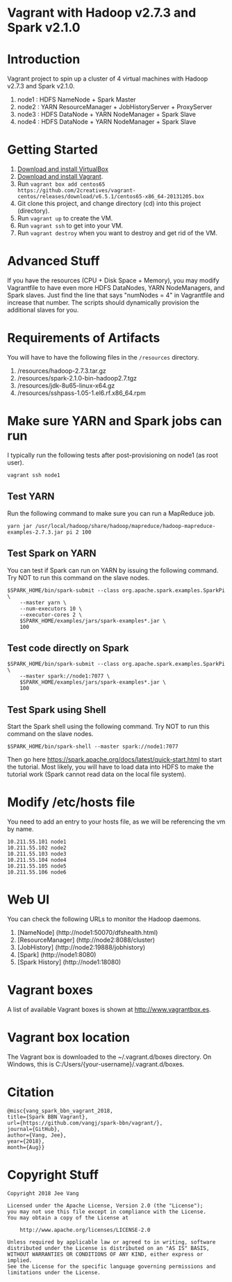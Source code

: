 # Vagrant with Hadoop v2.7.3 and Spark v2.1.0

# Introduction

Vagrant project to spin up a cluster of 4 virtual machines with Hadoop v2.7.3 and Spark v2.1.0.

1. node1 : HDFS NameNode + Spark Master
2. node2 : YARN ResourceManager + JobHistoryServer + ProxyServer
3. node3 : HDFS DataNode + YARN NodeManager + Spark Slave
4. node4 : HDFS DataNode + YARN NodeManager + Spark Slave

# Getting Started

1. [Download and install VirtualBox](https://www.virtualbox.org/wiki/Downloads)
2. [Download and install Vagrant](http://www.vagrantup.com/downloads.html).
3. Run ```vagrant box add centos65 https://github.com/2creatives/vagrant-centos/releases/download/v6.5.1/centos65-x86_64-20131205.box```
4. Git clone this project, and change directory (cd) into this project (directory).
5. Run ```vagrant up``` to create the VM.
6. Run ```vagrant ssh``` to get into your VM.
7. Run ```vagrant destroy``` when you want to destroy and get rid of the VM.

# Advanced Stuff

If you have the resources (CPU + Disk Space + Memory), you may modify Vagrantfile to have even more HDFS DataNodes, YARN NodeManagers, and Spark slaves. Just find the line that says "numNodes = 4" in Vagrantfile and increase that number. The scripts should dynamically provision the additional slaves for you.

# Requirements of Artifacts
You will have to have the following files in the  `/resources` directory.

1. /resources/hadoop-2.7.3.tar.gz
2. /resources/spark-2.1.0-bin-hadoop2.7.tgz
3. /resources/jdk-8u65-linux-x64.gz
4. /resources/sshpass-1.05-1.el6.rf.x86_64.rpm

# Make sure YARN and Spark jobs can run
I typically run the following tests after post-provisioning on node1 (as root user). 

```
vagrant ssh node1
```

## Test YARN
Run the following command to make sure you can run a MapReduce job.

```
yarn jar /usr/local/hadoop/share/hadoop/mapreduce/hadoop-mapreduce-examples-2.7.3.jar pi 2 100
```

## Test Spark on YARN
You can test if Spark can run on YARN by issuing the following command. Try NOT to run this command on the slave nodes.

```
$SPARK_HOME/bin/spark-submit --class org.apache.spark.examples.SparkPi \
    --master yarn \
    --num-executors 10 \
    --executor-cores 2 \
    $SPARK_HOME/examples/jars/spark-examples*.jar \
    100
```

## Test code directly on Spark	
```
$SPARK_HOME/bin/spark-submit --class org.apache.spark.examples.SparkPi \
    --master spark://node1:7077 \
    $SPARK_HOME/examples/jars/spark-examples*.jar \
    100
```
	
## Test Spark using Shell
Start the Spark shell using the following command. Try NOT to run this command on the slave nodes.

```
$SPARK_HOME/bin/spark-shell --master spark://node1:7077
```

Then go here https://spark.apache.org/docs/latest/quick-start.html to start the tutorial. Most likely, you will have to load data into HDFS to make the tutorial work (Spark cannot read data on the local file system).

# Modify /etc/hosts file

You need to add an entry to your hosts file, as we will be referencing the vm by name.

```
10.211.55.101 node1
10.211.55.102 node2
10.211.55.103 node3
10.211.55.104 node4
10.211.55.105 node5
10.211.55.106 node6
```

# Web UI
You can check the following URLs to monitor the Hadoop daemons.

1. [NameNode] (http://node1:50070/dfshealth.html)
2. [ResourceManager] (http://node2:8088/cluster)
3. [JobHistory] (http://node2:19888/jobhistory)
4. [Spark] (http://node1:8080)
5. [Spark History] (http://node1:18080)

# Vagrant boxes
A list of available Vagrant boxes is shown at http://www.vagrantbox.es. 

# Vagrant box location
The Vagrant box is downloaded to the ~/.vagrant.d/boxes directory. On Windows, this is C:/Users/{your-username}/.vagrant.d/boxes.

# Citation

```
@misc{vang_spark_bbn_vagrant_2018, 
title={Spark BBN Vagrant}, 
url={https://github.com/vangj/spark-bbn/vagrant/}, 
journal={GitHub},
author={Vang, Jee}, 
year={2018}, 
month={Aug}}
```

# Copyright Stuff

```
Copyright 2018 Jee Vang

Licensed under the Apache License, Version 2.0 (the "License");
you may not use this file except in compliance with the License.
You may obtain a copy of the License at

    http://www.apache.org/licenses/LICENSE-2.0

Unless required by applicable law or agreed to in writing, software
distributed under the License is distributed on an "AS IS" BASIS,
WITHOUT WARRANTIES OR CONDITIONS OF ANY KIND, either express or implied.
See the License for the specific language governing permissions and
limitations under the License.
```